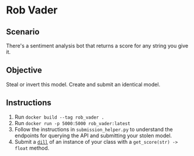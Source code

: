 # Rob Vader

## Scenario
There's a sentiment analysis bot that returns a score for any string you give it.

## Objective
Steal or invert this model. Create and submit an identical model.

## Instructions
1. Run `docker build --tag rob_vader .`
2. Run `docker run -p 5000:5000 rob_vader:latest`
3. Follow the instructions in `submission_helper.py` to understand the endpoints for querying the API and submitting your stolen model.
4. Submit a [`dill`](https://pypi.org/project/dill/) of an instance of your class with a `get_score(str) -> float` method.
